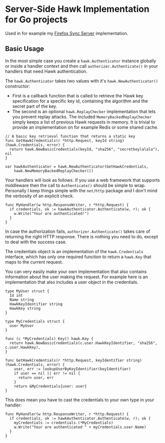 # Server-Side Hawk Implementation for Go projects

Used in for example my [Firefox Sync Server](https://github.com/st3fan/moz-syncserver) implementation.

## Basic Usage

In the most simple case you create a `hawk.Authenticator` instance globally or inside a handler context and then call `authorizer.Authenticate()` in your handlers that need Hawk authentication.

The `hawk.Authenticator` takes two values with it's `hawk.NewAuthenticator()` constructor:

* First is a callback function that is called to retrieve the Hawk key specification for a specific key id, containing the algorithm and the secret part of the key.
* The second is an optional `hawk.ReplayChecker` implementation that lets you prevent replay attacks. The included `MemoryBackedReplayChecker` simply keeps a list of previous Hawk requests in memory. It is trivial to provide an implementation on for example Redis or some shared cache.

```
// A basic key retrieval function that returns a static key
func GetHawkCredentials(r *http.Request, keyId string) (hawk.Credentials, error) {
  return hawk.NewBasicCredentials(keyId, "sha256", "secretkeylalala"), nil
}

var hawkAuthenticator = hawk.NewAuthenticator(GetHawkCredentials,
    hawk.NewMemoryBackedReplayChecker())
```

Your handlers will look as follows. If you use a web framework that supports middleware then the call to `Authenticate()` should be simple to wrap. Personally I keep things simple with the `net/http` package and I don't mind the verbosity of an explicit check.

```
func MyHandler(w http.ResponseWriter, r *http.Request) {
  if credentials, ok := hawkAuthenticator.Authenticate(w, r); ok {
    w.Write("Your are authenticated!")
  }
}
```

In case the authorization fails, `authorizer.Authenticate()` takes care of returning the right HTTP response. There is nothing you need to do, except to deal with the success case.

The credentials object is an implementation of the `hawk.Credentials` interface, which has only one required function to return a `hawk.Key` that maps to the current request.

You can very easily make your own implementation that also contains information about the user making the request. For example here is an implementation that also includes a user object in the credentials.

```
type MyUser struct {
  Id int
  Name string
  HawkKeyIdentifier string
  HawkKey string
}

type MyCredentials struct {
  user MyUser
}

func (c *MyCredentials) Key() hawk.Key {
  return hawk.NewBasicCredentials(c.user.HawkKeyIdentifier, "sha256", c.user.HawkKey), 
}

func GetHawkCredentials(r *http.Request, keyIdentifier string) (hawk.Credentials, error) {
    user, err := lookupUserByKeyIdentifier(keyIdentifier)
    if user == nil || err != nil {
      return user, err
    }
    return &MyCredentials{user: user}
}
```

This does mean you have to cast the credentials to your own type in your handler:

```
func MyHandler(w http.ResponseWriter, r *http.Request) {
  if credentials, ok := hawkAuthenticator.Authenticate(w, r); ok {
    myCredentials := credentials.(*MyCredentials)
    w.Write("Your are authenticated " + myCredentials.user.Name)
  }
}
```
